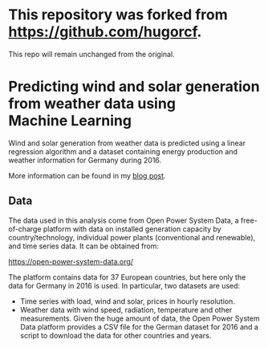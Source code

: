 # This repository was forked from https://github.com/hugorcf.  

This repo will remain unchanged from the original.


# Predicting wind and solar generation from weather data using Machine Learning

Wind and solar generation from weather data is predicted using a linear regression algorithm and a dataset containing energy production and weather information for Germany during 2016.

More information can be found in my [blog post](https://medium.com/hugo-ferreiras-blog/predicting-wind-and-solar-generation-from-weather-data-using-machine-learning-998d7db8415e).

## Data

The data used in this analysis come from Open Power System Data, a free-of-charge platform with data on installed generation capacity by country/technology, individual power plants (conventional and renewable), and time series data. It can be obtained from:

https://open-power-system-data.org/

The platform contains data for 37 European countries, but here only the data for Germany in 2016 is used. In particular, two datasets are used:
* Time series with load, wind and solar, prices in hourly resolution. 
* Weather data with wind speed, radiation, temperature and other measurements. Given the huge amount of data, the Open Power System Data platform provides a CSV file for the German dataset for 2016 and a script to download the data for other countries and years.
